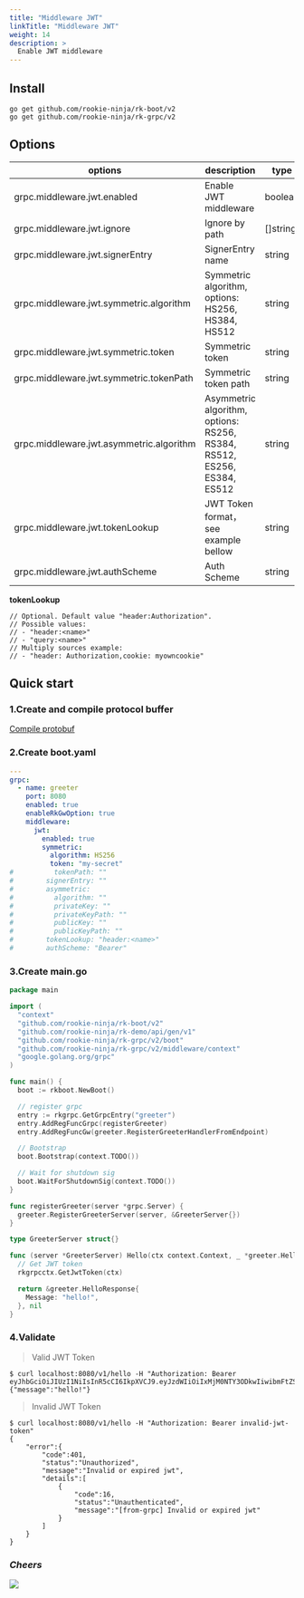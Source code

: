 ```yaml
---
title: "Middleware JWT"
linkTitle: "Middleware JWT"
weight: 14
description: >
  Enable JWT middleware
---
```


## Install
```shell script
go get github.com/rookie-ninja/rk-boot/v2
go get github.com/rookie-ninja/rk-grpc/v2
```

## Options
| options                     | description                        | type     | default                |
|----------------------------------------|--------------------------------| ------ |------------------------|
| grpc.middleware.jwt.enabled             | Enable JWT middleware                     | boolean | false                  |
| grpc.middleware.jwt.ignore  | Ignore by path                                                                       | []string | []                     |
| grpc.middleware.jwt.signerEntry         | SignerEntry name                 | string | ""                     |
| grpc.middleware.jwt.symmetric.algorithm | Symmetric algorithm, options: HS256, HS384, HS512                         | string | ""                     |
| grpc.middleware.jwt.symmetric.token     | Symmetric token                         | string | ""                     |
| grpc.middleware.jwt.symmetric.tokenPath | Symmetric token path                     | string | ""                     |
| grpc.middleware.jwt.asymmetric.algorithm| Asymmetric algorithm, options: RS256, RS384, RS512, ES256, ES384, ES512                        | string | ""                     |
| grpc.middleware.jwt.tokenLookup         | JWT Token format，see example bellow | string | "header:Authorization" |
| grpc.middleware.jwt.authScheme          | Auth Scheme                 | string | Bearer                 |

**tokenLookup**

```
// Optional. Default value "header:Authorization".
// Possible values:
// - "header:<name>"
// - "query:<name>"
// Multiply sources example:
// - "header: Authorization,cookie: myowncookie"
```

## Quick start
### 1.Create and compile protocol buffer
[Compile protobuf](/en/docs/rk-boot/user-guide/grpc/basic/buf/)

### 2.Create boot.yaml
```yaml
---
grpc:
  - name: greeter
    port: 8080
    enabled: true
    enableRkGwOption: true
    middleware:
      jwt:
        enabled: true
        symmetric:
          algorithm: HS256
          token: "my-secret"
#          tokenPath: ""
#        signerEntry: ""
#        asymmetric:
#          algorithm: ""
#          privateKey: ""
#          privateKeyPath: ""
#          publicKey: ""
#          publicKeyPath: ""
#        tokenLookup: "header:<name>"
#        authScheme: "Bearer"
```

### 3.Create main.go
```go
package main

import (
  "context"
  "github.com/rookie-ninja/rk-boot/v2"
  "github.com/rookie-ninja/rk-demo/api/gen/v1"
  "github.com/rookie-ninja/rk-grpc/v2/boot"
  "github.com/rookie-ninja/rk-grpc/v2/middleware/context"
  "google.golang.org/grpc"
)

func main() {
  boot := rkboot.NewBoot()

  // register grpc
  entry := rkgrpc.GetGrpcEntry("greeter")
  entry.AddRegFuncGrpc(registerGreeter)
  entry.AddRegFuncGw(greeter.RegisterGreeterHandlerFromEndpoint)

  // Bootstrap
  boot.Bootstrap(context.TODO())

  // Wait for shutdown sig
  boot.WaitForShutdownSig(context.TODO())
}

func registerGreeter(server *grpc.Server) {
  greeter.RegisterGreeterServer(server, &GreeterServer{})
}

type GreeterServer struct{}

func (server *GreeterServer) Hello(ctx context.Context, _ *greeter.HelloRequest) (*greeter.HelloResponse, error) {
  // Get JWT token
  rkgrpcctx.GetJwtToken(ctx)

  return &greeter.HelloResponse{
    Message: "hello!",
  }, nil
}
```

### 4.Validate
> Valid JWT Token

```shell script
$ curl localhost:8080/v1/hello -H "Authorization: Bearer eyJhbGciOiJIUzI1NiIsInR5cCI6IkpXVCJ9.eyJzdWIiOiIxMjM0NTY3ODkwIiwibmFtZSI6IkpvaG4gRG9lIiwiaWF0IjoxNTE2MjM5MDIyfQ.EpM5XBzTJZ4J8AfoJEcJrjth8pfH28LWdjLo90sYb9g"
{"message":"hello!"}
```

> Invalid JWT Token

```shell script
$ curl localhost:8080/v1/hello -H "Authorization: Bearer invalid-jwt-token"
{
    "error":{
        "code":401,
        "status":"Unauthorized",
        "message":"Invalid or expired jwt",
        "details":[
            {
                "code":16,
                "status":"Unauthenticated",
                "message":"[from-grpc] Invalid or expired jwt"
            }
        ]
    }
}
```

### _**Cheers**_
![](/rk-boot/user-guide/cheers.png)